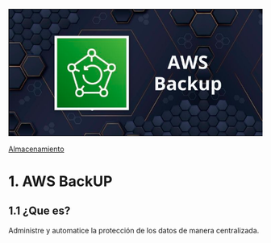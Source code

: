 ![Amazon BackUp](../../00_assets/Almacenamiento/backup-logo.png)

[Almacenamiento](../../02-Almacenamiento/)

# 1. AWS BackUP

## 1.1 ¿Que es?

Administre y automatice la protección de los datos de manera centralizada.